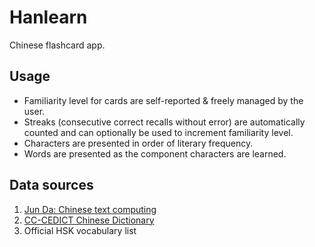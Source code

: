 # Hanlearn
Chinese flashcard app.

## Usage
* Familiarity level for cards are self-reported & freely managed by the user.
* Streaks (consecutive correct recalls without error) are automatically counted
    and can optionally be used to increment familiarity level.
* Characters are presented in order of literary frequency.
* Words are presented as the component characters are learned.

## Data sources
1. [Jun Da: Chinese text computing](https://lingua.mtsu.edu/chinese-computing/)
2. [CC-CEDICT Chinese Dictionary](https://cc-cedict.org)
3. Official HSK vocabulary list
